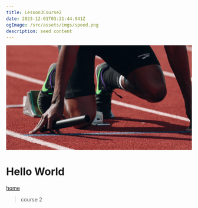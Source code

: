 ```yaml
---
title: Lesson3Course2
date: 2023-12-01T03:21:44.941Z
ogImage: /src/assets/imgs/speed.png
description: seed content
---
```


![](src/assets/imgs/speed.png)

# Hello World

[home](/)

> course 2
